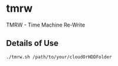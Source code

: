 # tmrw
TMRW - Time Machine Re-Write

## Details of Use
```
./tmrw.sh /path/to/your/cloudOrHDDFolder
```
